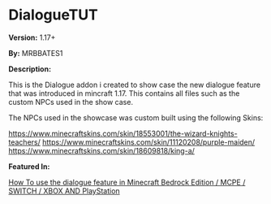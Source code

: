 # DialogueTUT

__Version:__ 1.17+

__By:__ MRBBATES1

__Description:__

This is the Dialogue addon i created to show case the new dialogue feature that was introduced in mincraft 1.17. This contains all files such as the custom NPCs used in the show case.

The NPCs used in the showcase was custom built using the following Skins:

https://www.minecraftskins.com/skin/18553001/the-wizard-knights-teachers/
https://www.minecraftskins.com/skin/11120208/purple-maiden/
https://www.minecraftskins.com/skin/18609818/king-a/

__Featured In:__

[How To use the dialogue feature in Minecraft Bedrock Edition / MCPE / SWITCH / XBOX AND PlayStation](https://youtu.be/4Yic2aTv0vE)
